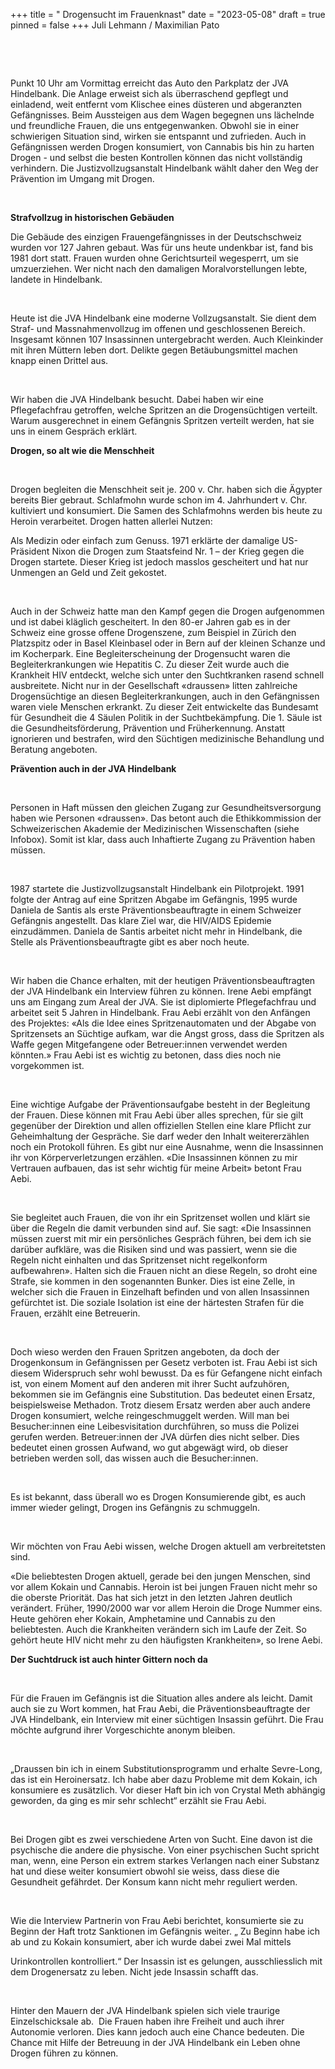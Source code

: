 +++
title = "   Drogensucht im Frauenknast"
date = "2023-05-08"
draft = true
pinned = false
+++
Juli Lehmann / Maximilian Pato

 

 

Punkt 10 Uhr am Vormittag erreicht das Auto den Parkplatz der JVA Hindelbank. Die Anlage erweist sich als überraschend gepflegt und einladend, weit entfernt vom Klischee eines düsteren und abgeranzten Gefängnisses. Beim Aussteigen aus dem Wagen begegnen uns lächelnde und freundliche Frauen, die uns entgegenwanken. Obwohl sie in einer schwierigen Situation sind, wirken sie entspannt und zufrieden. Auch in Gefängnissen werden Drogen konsumiert, von Cannabis bis hin zu harten Drogen - und selbst die besten Kontrollen können das nicht vollständig verhindern. Die Justizvollzugsanstalt Hindelbank wählt daher den Weg der Prävention im Umgang mit Drogen.

 

**Strafvollzug in historischen Gebäuden**



Die Gebäude des einzigen Frauengefängnisses in der Deutschschweiz wurden vor 127 Jahren gebaut. Was für uns heute undenkbar ist, fand bis 1981 dort statt. Frauen wurden ohne Gerichtsurteil wegesperrt, um sie umzuerziehen. Wer nicht nach den damaligen Moralvorstellungen lebte, landete in Hindelbank.

 

Heute ist die JVA Hindelbank eine moderne Vollzugsanstalt. Sie dient dem Straf- und Massnahmenvollzug im offenen und geschlossenen Bereich. Insgesamt können 107 Insassinnen untergebracht werden. Auch Kleinkinder mit ihren Müttern leben dort. Delikte gegen Betäubungsmittel machen knapp einen Drittel aus.

 

Wir haben die JVA Hindelbank besucht. Dabei haben wir eine Pflegefachfrau getroffen, welche Spritzen an die Drogensüchtigen verteilt. Warum ausgerechnet in einem Gefängnis Spritzen verteilt werden, hat sie uns in einem Gespräch erklärt.

**Drogen, so alt wie die Menschheit**

 

Drogen begleiten die Menschheit seit je. 200 v. Chr. haben sich die Ägypter bereits Bier gebraut. Schlafmohn wurde schon im 4. Jahrhundert v. Chr. kultiviert und konsumiert. Die Samen des Schlafmohns werden bis heute zu Heroin verarbeitet. Drogen hatten allerlei Nutzen:

Als Medizin oder einfach zum Genuss. 1971 erklärte der damalige US-Präsident Nixon die Drogen zum Staatsfeind Nr. 1 – der Krieg gegen die Drogen startete. Dieser Krieg ist jedoch masslos gescheitert und hat nur Unmengen an Geld und Zeit gekostet.

 

Auch in der Schweiz hatte man den Kampf gegen die Drogen aufgenommen und ist dabei kläglich gescheitert. In den 80-er Jahren gab es in der Schweiz eine grosse offene Drogenszene, zum Beispiel in Zürich den Platzspitz oder in Basel Kleinbasel oder in Bern auf der kleinen Schanze und im Kocherpark. Eine Begleiterscheinung der Drogensucht waren die Begleiterkrankungen wie Hepatitis C. Zu dieser Zeit wurde auch die Krankheit HIV entdeckt, welche sich unter den Suchtkranken rasend schnell ausbreitete. Nicht nur in der Gesellschaft «draussen» litten zahlreiche Drogensüchtige an diesen Begleiterkrankungen, auch in den Gefängnissen waren viele Menschen erkrankt. Zu dieser Zeit entwickelte das Bundesamt für Gesundheit die 4 Säulen Politik in der Suchtbekämpfung. Die 1. Säule ist die Gesundheitsförderung, Prävention und Früherkennung. Anstatt ignorieren und bestrafen, wird den Süchtigen medizinische Behandlung und Beratung angeboten.



 **Prävention auch in der JVA Hindelbank**

 

Personen in Haft müssen den gleichen Zugang zur Gesundheitsversorgung haben wie Personen «draussen». Das betont auch die Ethikkommission der Schweizerischen Akademie der Medizinischen Wissenschaften (siehe Infobox). Somit ist klar, dass auch Inhaftierte Zugang zu Prävention haben müssen.

 

1987 startete die Justizvollzugsanstalt Hindelbank ein Pilotprojekt. 1991 folgte der Antrag auf eine Spritzen Abgabe im Gefängnis, 1995 wurde Daniela de Santis als erste Präventionsbeauftragte in einem Schweizer Gefängnis angestellt. Das klare Ziel war, die HIV/AIDS Epidemie einzudämmen. Daniela de Santis arbeitet nicht mehr in Hindelbank, die Stelle als Präventionsbeauftragte gibt es aber noch heute.

 

Wir haben die Chance erhalten, mit der heutigen Präventionsbeauftragten der JVA Hindelbank ein Interview führen zu können. Irene Aebi empfängt uns am Eingang zum Areal der JVA. Sie ist diplomierte Pflegefachfrau und arbeitet seit 5 Jahren in Hindelbank. Frau Aebi erzählt von den Anfängen des Projektes: «Als die Idee eines Spritzenautomaten und der Abgabe von Spritzensets an Süchtige aufkam, war die Angst gross, dass die Spritzen als Waffe gegen Mitgefangene oder Betreuer:innen verwendet werden könnten.» Frau Aebi ist es wichtig zu betonen, dass dies noch nie vorgekommen ist.

 

Eine wichtige Aufgabe der Präventionsaufgabe besteht in der Begleitung der Frauen. Diese können mit Frau Aebi über alles sprechen, für sie gilt gegenüber der Direktion und allen offiziellen Stellen eine klare Pflicht zur Geheimhaltung der Gespräche. Sie darf weder den Inhalt weitererzählen noch ein Protokoll führen. Es gibt nur eine Ausnahme, wenn die Insassinnen ihr von Körperverletzungen erzählen. «Die Insassinnen können zu mir Vertrauen aufbauen, das ist sehr wichtig für meine Arbeit» betont Frau Aebi. 

 

Sie begleitet auch Frauen, die von ihr ein Spritzenset wollen und klärt sie über die Regeln die damit verbunden sind auf. Sie sagt: «Die Insassinnen müssen zuerst mit mir ein persönliches Gespräch führen, bei dem ich sie darüber aufkläre, was die Risiken sind und was passiert, wenn sie die Regeln nicht einhalten und das Spritzenset nicht regelkonform aufbewahren». Halten sich die Frauen nicht an diese Regeln, so droht eine Strafe, sie kommen in den sogenannten Bunker. Dies ist eine Zelle, in welcher sich die Frauen in Einzelhaft befinden und von allen Insassinnen gefürchtet ist. Die soziale Isolation ist eine der härtesten Strafen für die Frauen, erzählt eine Betreuerin.

 

Doch wieso werden den Frauen Spritzen angeboten, da doch der Drogenkonsum in Gefängnissen per Gesetz verboten ist. Frau Aebi ist sich diesem Widerspruch sehr wohl bewusst. Da es für Gefangene nicht einfach ist, von einem Moment auf den anderen mit ihrer Sucht aufzuhören, bekommen sie im Gefängnis eine Substitution. Das bedeutet einen Ersatz, beispielsweise Methadon. Trotz diesem Ersatz werden aber auch andere Drogen konsumiert, welche reingeschmuggelt werden. Will man bei Besucher:innen eine Leibesvisitation durchführen, so muss die Polizei gerufen werden. Betreuer:innen der JVA dürfen dies nicht selber. Dies bedeutet einen grossen Aufwand, wo gut abgewägt wird, ob dieser betrieben werden soll, das wissen auch die Besucher:innen. 

 

Es ist bekannt, dass überall wo es Drogen Konsumierende gibt, es auch immer wieder gelingt, Drogen ins Gefängnis zu schmuggeln.

 

Wir möchten von Frau Aebi wissen, welche Drogen aktuell am verbreitetsten sind.

«Die beliebtesten Drogen aktuell, gerade bei den jungen Menschen, sind vor allem Kokain und Cannabis. Heroin ist bei jungen Frauen nicht mehr so die oberste Priorität. Das hat sich jetzt in den letzten Jahren deutlich verändert. Früher, 1990/2000 war vor allem Heroin die Droge Nummer eins. Heute gehören eher Kokain, Amphetamine und Cannabis zu den beliebtesten. Auch die Krankheiten verändern sich im Laufe der Zeit. So gehört heute HIV nicht mehr zu den häufigsten Krankheiten», so Irene Aebi.

**Der Suchtdruck ist auch hinter Gittern noch da**

 

Für die Frauen im Gefängnis ist die Situation alles andere als leicht. Damit auch sie zu Wort kommen, hat Frau Aebi, die Präventionsbeauftragte der JVA Hindelbank, ein Interview mit einer süchtigen Insassin geführt. Die Frau möchte aufgrund ihrer Vorgeschichte anonym bleiben.

 

„Draussen bin ich in einem Substitutionsprogramm und erhalte Sevre-Long, das ist ein Heroinersatz. Ich habe aber dazu Probleme mit dem Kokain, ich konsumiere es zusätzlich. Vor dieser Haft bin ich von Crystal Meth abhängig geworden, da ging es mir sehr schlecht“ erzählt sie Frau Aebi. 

 

Bei Drogen gibt es zwei verschiedene Arten von Sucht. Eine davon ist die psychische die andere die physische. Von einer psychischen Sucht spricht man, wenn, eine Person ein extrem starkes Verlangen nach einer Substanz hat und diese weiter konsumiert obwohl sie weiss, dass diese die Gesundheit gefährdet. Der Konsum kann nicht mehr reguliert werden.

 

Wie die Interview Partnerin von Frau Aebi berichtet, konsumierte sie zu Beginn der Haft trotz Sanktionen im Gefängnis weiter. „ Zu Beginn habe ich ab und zu Kokain konsumiert, aber ich wurde dabei zwei Mal mittels

Urinkontrollen kontrolliert.“ Der Insassin ist es gelungen, ausschliesslich mit dem Drogenersatz zu leben. Nicht jede Insassin schafft das.

 

Hinter den Mauern der JVA Hindelbank spielen sich viele traurige Einzelschicksale ab.  Die Frauen haben ihre Freiheit und auch ihrer Autonomie verloren. Dies kann jedoch auch eine Chance bedeuten. Die Chance mit Hilfe der Betreuung in der JVA Hindelbank ein Leben ohne Drogen führen zu können.